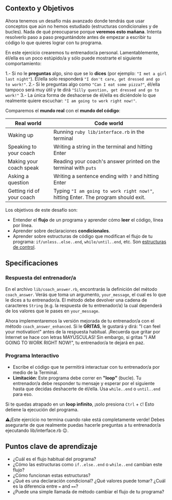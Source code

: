 ## Contexto y Objetivos

Ahora tenemos un desafío más avanzado donde tendrás que usar conceptos que aún no hemos estudiado (estructuras condicionales y de bucles). Nada de qué preocuparse porque **veremos esto mañana**. Intenta resolverlo paso a paso preguntándote antes de empezar a escribir tu código lo que quieres lograr con tu programa.

En este ejercicio crearemos tu entrenador/a personal. Lamentablemente, él/ella es un poco estúpido/a y sólo puede mostrarte el siguiente comportamiento:

1.- Si no le **preguntas** algo, sino que se lo **dices** (por ejemplo: `"I met a girl last night"`). Él/ella solo responderá `"I don't care, get dressed and go to work!"`.
2.- Si le preguntas algo como `"Can I eat some pizza?"`, él/ella tampoco será muy útil y te dirá  `"Silly question, get dressed and go to work!"`
3.- La única forma de deshacerse de él/ella es diciéndole lo que realmente quiere escuchar: `"I am going to work right now!"`.

Comparemos el **mundo real** con el **mundo del código**:

<table class="table">
  <thead>
  <tr>
    <th>Real world</th>
    <th>Code world</th>
  </tr>
  </thead>
  <tbody>
  <tr>
    <td>Waking up</td>
    <td>Running <code>ruby lib/interface.rb</code> in the terminal</td>
  </tr>
  <tr>
    <td>Speaking to your coach</td>
    <td>Writing a string in the terminal and hitting Enter</td>
  </tr>
  <tr>
    <td>Making your coach speak</td>
    <td>Reading your coach's answer printed on the terminal with <code>puts</code></td>
  </tr>
  <tr>
    <td>Asking a question</td>
    <td>Writing a sentence ending with <code>?</code> and hitting Enter</td>
  </tr>
  <tr>
    <td>Getting rid of your coach</td>
    <td>Typing <code>"I am going to work right now!"</code>, hitting Enter. The program should exit.</td>
  </tr>
  </tbody>
</table>

Los objetivos de este desafío son:

- Entender el **flujo** de un programa y aprender cómo **leer** el código, línea por línea.
- Aprender sobre declaraciones **condicionales**.
- Aprender sobre estructuras de código que modifican el flujo de tu programa: `if/unless..else..end`, `while/until..end`, etc. Son [estructuras de control](https://en.wikipedia.org/wiki/Control_flow).

## Specificaciones

### Respuesta del entrenador/a

En el archivo `lib/coach_answer.rb`, encontrarás la definición del método `coach_answer`. Verás que toma un argumento, `your_message`, el cual es lo que le dices a tu entrenador/a.
El método debe devolver una cadena de caracteres `String` (e.g. la respuesta de tu entrenador/a) la cual dependerá de los valores que le pases en `your_message`.

Ahora implementaremos la versión mejorada de tu entrenador/a con el método  `coach_answer_enhanced`. Si le **GRITAS**, le gustará y dirá:  "I can feel your motivation!" antes de la respuesta habitual. ¡Recuerda que gritar por Internet se hace con letras MAYÚSCULAS! Sin embargo, si gritas "I AM GOING TO WORK RIGHT NOW!", tu entrenador/a te dejará en paz.

### Programa Interactivo

- Escribe el código que te permitirá interactuar con tu entrenador/a por medio de la Terminal.
- **Limitación**: Este programa debe correr en **"loop"** (bucle). Tu entrenador/a debe responder tu mensaje y esperar por el siguiente hasta que decidas deshacerte de él/ella. Usa `while..end` o `until..end` para eso.

Si te quedas atrapado en un **loop infinito**, ¡solo presiona `Ctrl` + `C`!  Esto detiene la ejecución del programa.

⚠️¡Este ejercicio no termina cuando rake está completamente verde! Debes asegurarte de que realmente puedas hacerle preguntas a tu entrenador/a ejecutando lib/interface.rb 😉.

## Puntos clave de aprendizaje

- ¿Cuál es el flujo habitual del programa?
- ¿Cómo las estructuras como `if..else..end` o `while..end` cambian este flujo?
- ¿Cómo funcionan estas estructuras?
- ¿Qué es una declaración condicional? ¿Qué valores puede tomar? ¿Cuál es la diferencia entre  `=` and `==`?
- ¿Puede una simple llamada de método cambiar el flujo de tu programa?
